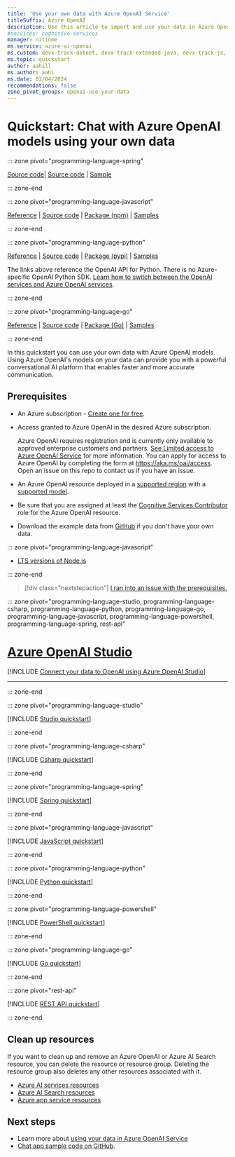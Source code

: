 ```yaml
---
title: 'Use your own data with Azure OpenAI Service'
titleSuffix: Azure OpenAI
description: Use this article to import and use your data in Azure OpenAI.
#services: cognitive-services
manager: nitinme
ms.service: azure-ai-openai
ms.custom: devx-track-dotnet, devx-track-extended-java, devx-track-js, devx-track-go, devx-track-python
ms.topic: quickstart
author: aahill
ms.author: aahi
ms.date: 03/04/2024
recommendations: false
zone_pivot_groups: openai-use-your-data
---
```


# Quickstart: Chat with Azure OpenAI models using your own data

::: zone pivot="programming-language-spring"

[Source code](https://github.com/spring-projects-experimental/spring-ai)| [Source code](https://github.com/Azure/azure-sdk-for-js/tree/main/sdk/openai/openai) | [Sample](https://github.com/rd-1-2022/ai-azure-retrieval-augmented-generation)

::: zone-end

::: zone pivot="programming-language-javascript"

[Reference](/javascript/api/@azure/openai) | [Source code](https://github.com/Azure/azure-sdk-for-js/tree/main/sdk/openai/openai) | [Package (npm)](https://www.npmjs.com/package/@azure/openai) | [Samples](https://github.com/Azure/azure-sdk-for-net/blob/main/sdk/openai/Azure.AI.OpenAI/tests/Samples)

::: zone-end

::: zone pivot="programming-language-python"

[Reference](https://platform.openai.com/docs/api-reference?lang=python) | [Source code](https://github.com/openai/openai-python) | [Package (pypi)](https://pypi.org/project/openai/) | [Samples](https://github.com/openai/openai-cookbook/)

The links above reference the OpenAI API for Python. There is no Azure-specific OpenAI Python SDK. [Learn how to switch between the OpenAI services and Azure OpenAI services](/azure/ai-services/openai/how-to/switching-endpoints).

::: zone-end

::: zone pivot="programming-language-go"

[Reference](https://pkg.go.dev/github.com/Azure/azure-sdk-for-go) | [Source code](https://github.com/Azure/azure-sdk-for-go) | [Package (Go)](https://pkg.go.dev/github.com/azure/azure-dev) | [Samples](https://github.com/azure-samples/azure-sdk-for-go-samples)

::: zone-end

In this quickstart you can use your own data with Azure OpenAI models. Using Azure OpenAI's models on your data can provide you with a powerful conversational AI platform that enables faster and more accurate communication.

## Prerequisites

- An Azure subscription - <a href="https://azure.microsoft.com/free/cognitive-services" target="_blank">Create one for free</a>.
- Access granted to Azure OpenAI in the desired Azure subscription.

  Azure OpenAI requires registration and is currently only available to approved enterprise customers and partners. [See Limited access to Azure OpenAI Service](/legal/cognitive-services/openai/limited-access?context=/azure/ai-services/openai/context/context) for more information. You can apply for access to Azure OpenAI by completing the form at <a href="https://aka.ms/oai/access" target="_blank">https://aka.ms/oai/access</a>. Open an issue on this repo to contact us if you have an issue.

- An Azure OpenAI resource deployed in a [supported region](./concepts/use-your-data.md#regional-availability-and-model-support) with a [supported model](./concepts/use-your-data.md#supported-models).

- Be sure that you are assigned at least the [Cognitive Services Contributor](./how-to/role-based-access-control.md#cognitive-services-contributor) role for the Azure OpenAI resource.

- Download the example data from [GitHub](https://github.com/Azure-Samples/cognitive-services-sample-data-files/blob/master/openai/contoso_benefits_document_example.pdf) if you don't have your own data.

::: zone pivot="programming-language-javascript"

- [LTS versions of Node.js](https://github.com/nodejs/release#release-schedule)

::: zone-end

> [!div class="nextstepaction"]
> [I ran into an issue with the prerequisites.](https://microsoft.qualtrics.com/jfe/form/SV_0Cl5zkG3CnDjq6O?PLanguage=OVERVIEW&Pillar=AOAI&Product=ownData&Page=quickstart&Section=Prerequisites)

::: zone pivot="programming-language-studio, programming-language-csharp, programming-language-python, programming-language-go, programming-language-javascript, programming-language-powershell, programming-language-spring, rest-api"

# [Azure OpenAI Studio](#tab/studio)

[!INCLUDE [Connect your data to OpenAI using Azure OpenAI Studio](includes/connect-your-data-studio.md)]

---

::: zone-end

::: zone pivot="programming-language-studio"

[!INCLUDE [Studio quickstart](includes/use-your-data-studio.md)]

::: zone-end

::: zone pivot="programming-language-csharp"

[!INCLUDE [Csharp quickstart](includes/use-your-data-dotnet.md)]

::: zone-end

::: zone pivot="programming-language-spring"

[!INCLUDE [Spring quickstart](includes/use-your-data-spring.md)]

::: zone-end

::: zone pivot="programming-language-javascript"

[!INCLUDE [JavaScript quickstart](includes/use-your-data-javascript.md)]

::: zone-end

::: zone pivot="programming-language-python"

[!INCLUDE [Python quickstart](includes/use-your-data-python.md)]

::: zone-end

::: zone pivot="programming-language-powershell"

[!INCLUDE [PowerShell quickstart](includes/use-your-data-powershell.md)]

::: zone-end

::: zone pivot="programming-language-go"

[!INCLUDE [Go quickstart](includes/use-your-data-go.md)]

::: zone-end

::: zone pivot="rest-api"

[!INCLUDE [REST API quickstart](includes/use-your-data-rest.md)]

::: zone-end

## Clean up resources

If you want to clean up and remove an Azure OpenAI or Azure AI Search resource, you can delete the resource or resource group. Deleting the resource group also deletes any other resources associated with it.

- [Azure AI services resources](../multi-service-resource.md?pivots=azportal#clean-up-resources)
- [Azure AI Search resources](/azure/search/search-get-started-portal#clean-up-resources)
- [Azure app service resources](/azure/app-service/quickstart-dotnetcore?pivots=development-environment-vs#clean-up-resources)

## Next steps

- Learn more about [using your data in Azure OpenAI Service](./concepts/use-your-data.md)
- [Chat app sample code on GitHub](https://go.microsoft.com/fwlink/?linkid=2244395).
